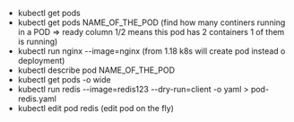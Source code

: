 - kubectl get pods
- kubectl get pods NAME_OF_THE_POD (find how many continers running in a POD => ready column 1/2 means this pod has 2 containers 1 of them is running)
- kubectl run nginx --image=nginx (from 1.18 k8s will create pod instead o deployment)
- kubectl describe pod NAME_OF_THE_POD
- kubectl get pods -o wide
- kubectl run redis --image=redis123 --dry-run=client -o yaml > pod-redis.yaml
- kubectl edit pod redis (edit pod on the fly)

